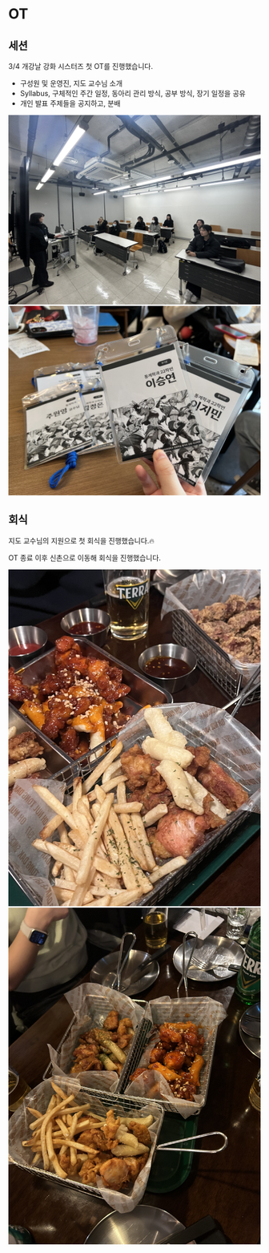 # OT

## 세션

3/4 개강날 강화 시스터즈 첫 OT를 진행했습니다. 

- 구성원 및 운영진, 지도 교수님 소개
- Syllabus, 구체적인 주간 일정, 동아리 관리 방식, 공부 방식, 장기 일정을 공유
- 개인 발표 주제들을 공지하고, 분배

![세션01](../assets/image/Articles/OT/ot01.jpg)
![세션02](../assets/image/Articles/OT/ot02.jpg)




## 회식

지도 교수님의 지원으로 첫 회식을 진행했습니다.🔥

OT 종료 이후 신촌으로 이동해 회식을 진행했습니다.

![회식01](../assets/image/Articles/OT/ot_after01.jpg)
![회식02](../assets/image/Articles/OT/ot_after02.jpg)

